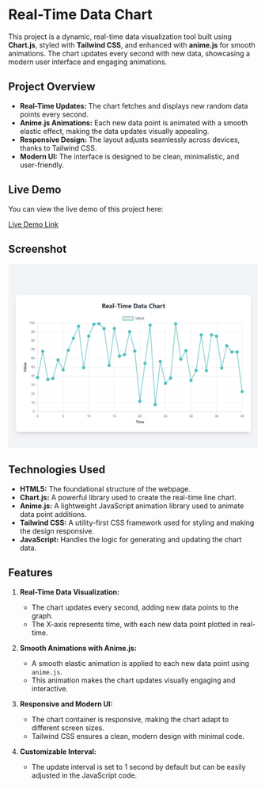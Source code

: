 # Real-Time Data Chart

This project is a dynamic, real-time data visualization tool built using **Chart.js**, styled with **Tailwind CSS**, and enhanced with **anime.js** for smooth animations. The chart updates every second with new data, showcasing a modern user interface and engaging animations.

## Project Overview

- **Real-Time Updates:** The chart fetches and displays new random data points every second.
- **Anime.js Animations:** Each new data point is animated with a smooth elastic effect, making the data updates visually appealing.
- **Responsive Design:** The layout adjusts seamlessly across devices, thanks to Tailwind CSS.
- **Modern UI:** The interface is designed to be clean, minimalistic, and user-friendly.

## Live Demo

You can view the live demo of this project here:

[Live Demo Link](https://praveen-real-chart.netlify.app/)

## Screenshot

![Real-Time Data Chart Screenshot](/assets/screenshot.jpg)

## Technologies Used

- **HTML5:** The foundational structure of the webpage.
- **Chart.js:** A powerful library used to create the real-time line chart.
- **Anime.js:** A lightweight JavaScript animation library used to animate data point additions.
- **Tailwind CSS:** A utility-first CSS framework used for styling and making the design responsive.
- **JavaScript:** Handles the logic for generating and updating the chart data.

## Features

1. **Real-Time Data Visualization:**

   - The chart updates every second, adding new data points to the graph.
   - The X-axis represents time, with each new data point plotted in real-time.

2. **Smooth Animations with Anime.js:**

   - A smooth elastic animation is applied to each new data point using `anime.js`.
   - This animation makes the chart updates visually engaging and interactive.

3. **Responsive and Modern UI:**

   - The chart container is responsive, making the chart adapt to different screen sizes.
   - Tailwind CSS ensures a clean, modern design with minimal code.

4. **Customizable Interval:**
   - The update interval is set to 1 second by default but can be easily adjusted in the JavaScript code.
